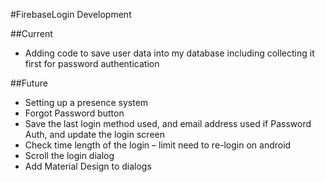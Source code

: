 #FirebaseLogin Development

##Current 
- Adding code to save user data into my database including collecting it first for password authentication

##Future
- Setting up a presence system
- Forgot Password button
- Save the last login method used, and email address used if Password Auth, and update the login screen
- Check time length of the login – limit need to re-login on android 
- Scroll the login dialog
- Add Material Design to dialogs 
